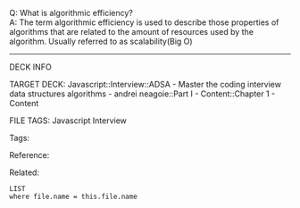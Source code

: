 Q: What is algorithmic efficiency?  
A: The term algorithmic efficiency is used to describe those properties of algorithms that are related to the amount of resources used by the algorithm. Usually referred to as scalability(Big O)
<!--ID: 1690032124107-->

---

DECK INFO

TARGET DECK: Javascript::Interview::ADSA - Master the coding interview data structures algorithms - andrei neagoie::Part I - Content::Chapter 1 - Content

FILE TAGS: Javascript Interview

Tags:

Reference:

Related:

```dataview
LIST
where file.name = this.file.name
```

